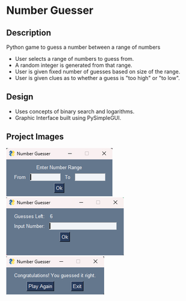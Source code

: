 # Number Guesser
## Description
Python game to guess a number between a range of numbers

* User selects a range of numbers to guess from.
* A random integer is generated from that range.
* User is given fixed number of guesses based on size of the range.
* User is given clues as to whether a guess is "too high" or "to low".

## Design

* Uses concepts of binary search and logarithms.
* Graphic Interface built using PySimpleGUI.

## Project Images
![select range](/images/range.png)
<br>
![make a guess](/images/guess.png)
<br>
![ending screen](/images/result.png)


